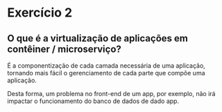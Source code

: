 # Exercício 2

## O que é a virtualização de aplicações em contêiner / microserviço?

É a componentização de cada camada necessária de uma aplicação, tornando mais fácil o gerenciamento de cada parte que compõe uma aplicação.

Desta forma, um problema no front-end de um app, por exemplo, não irá impactar o funcionamento do banco de dados de dado app.